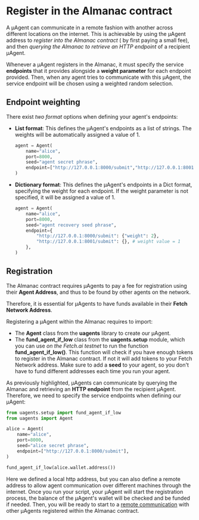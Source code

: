 # Register in the Almanac contract

A μAgent can communicate in a remote fashion with another across different locations on the internet. This is achievable by  using the μAgent  address to _register into the Almanac contract_ ( by first paying a small fee), and then _querying the Almanac to retrieve an HTTP endpoint_ of a recipient μAgent.

Whenever a μAgent registers in the Almanac, it must specify the service **endpoints** that it provides alongside a **weight parameter** for each endpoint provided. Then, when any agent tries to communicate with this μAgent, the service endpoint will be chosen using a weighted random selection.

## Endpoint weighting

There exist _two format_ options when defining your agent's endpoints: 

- **List format**: This defines the μAgent's endpoints as a list of strings. The weights will be automatically assigned a value of 1.

    ```py
    agent = Agent(
        name="alice",
        port=8000,
        seed="agent secret phrase",
        endpoint=["http://127.0.0.1:8000/submit","http://127.0.0.1:8001/submit"]
    )
    ```

- **Dictionary format**: This defines the μAgent's endpoints in a Dict format, specifying the weight for each endpoint. If the weight parameter is not specified, it will be assigned a value of 1.

    ```py
    agent = Agent(
        name="alice",
        port=8000,
        seed="agent recovery seed phrase",
        endpoint={
            "http://127.0.0.1:8000/submit": {"weight": 2},
            "http://127.0.0.1:8001/submit": {}, # weight value = 1
        },
    )
    ```

## Registration

The Almanac contract requires μAgents to pay a fee for registration using their **Agent Address**, and thus to be found by other agents on the network.

Therefore, it is essential for μAgents to have funds available in their **Fetch Network Address**. 

Registering a μAgent within the Almanac requires to import:

- The **Agent** class from the **uagents** library to create our μAgent.
- The **fund_agent_if_low** class from the **uagents.setup** module, which you can use _on the Fetch.ai testnet_ to run the function **fund_agent_if_low()**. This function will check if you have enough tokens to register in the Almanac contract. If not it will add tokens to your Fetch Network address. Make sure to add a **seed** to your agent, so you don't have to fund different addresses each time you run your agent. 

As previously highlighted, μAgents can communicate by querying the Almanac and retrieving an **HTTP endpoint** from the recipient μAgent. Therefore, we need to specify the service endpoints when defining our μAgent:

```py
from uagents.setup import fund_agent_if_low
from uagents import Agent

alice = Agent(
    name="alice",
    port=8000,
    seed="alice secret phrase",
    endpoint=["http://127.0.0.1:8000/submit"],
)

fund_agent_if_low(alice.wallet.address())
```

Here we defined a local http address, but you can also define a remote address to allow agent communication over different machines through the internet. Once you run your script, your μAgent will start the registration process, the balance of the μAgent's wallet will be checked and be funded if needed. Then, you will be ready to start to a [remote communication](uagents-remote-communication.md) with other μAgents registered within the Almanac contract.
